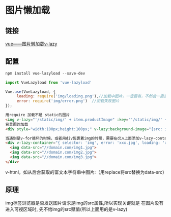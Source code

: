 # 图片懒加载

## 链接

[vue——图片懒加载v-lazy](https://www.cnblogs.com/linjiangxian/p/11599501.html)

## 配置

```js
npm install vue-lazyload --save-dev

import VueLazyload from 'vue-lazyload'

Vue.use(VueLazyload, {
     loading: require('img/loading.png'),//加载中图片，一定要有，不然会一直重复加载占位图
     error: require('img/error.png')  //加载失败图片
});


```

```html
用require 加载不是 static的图片
<img v-lazy="'/static/img/' + item.productImage" :key="'/static/img/' + item.productImage"> 
背景图的加载
<div style="width:100px;height:100px;" v-lazy:background-image="{src: item.imgpath}"></div>

当遇到是v-for循环的时候，或者用div包裹着img的时候，需要在div上面添加v-lazy-container="{ selector: 'img' }"
<div v-lazy-container="{ selector: 'img', error: 'xxx.jpg', loading: 'xxx.jpg' }">
  <img data-src="//domain.com/img1.jpg">
  <img data-src="//domain.com/img2.jpg">
  <img data-src="//domain.com/img3.jpg">  
</div>
```

 v-html，如从后台获取的富文本字符串中图片:（用replace将src替换为data-src）

## 原理

img标签浏览器是否发送图片请求是img的src属性,所以实现关键就是 在图片没有进入可视区域时, 先不给img的src赋值(所以上面用的是v-lazy)

<!-- 使用 src存放loading图片 ,data-src 存放真正的图片 试了好像不行 -->